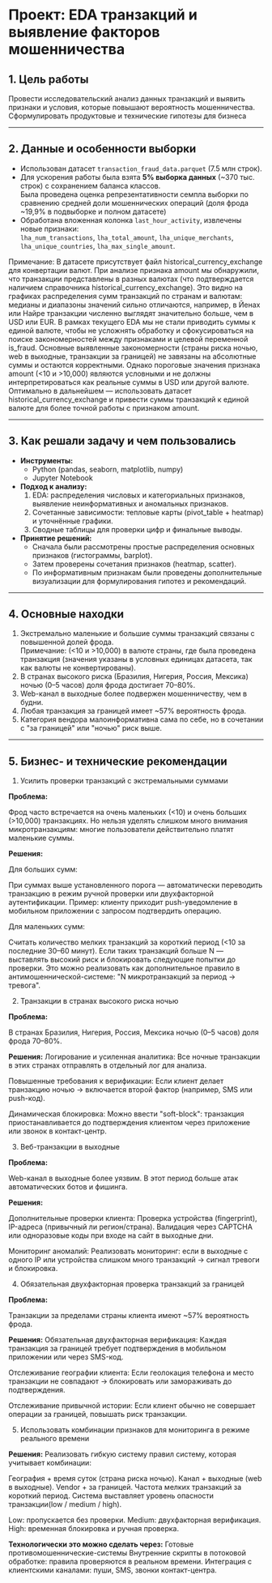 # Проект: EDA транзакций и выявление факторов мошенничества

## 1. Цель работы
Провести исследовательский анализ данных транзакций и выявить признаки и условия, которые повышают вероятность мошенничества.
Сформулировать продуктовые и технические гипотезы для бизнеса

---

## 2. Данные и особенности выборки
- Использован датасет `transaction_fraud_data.parquet` (7.5 млн строк).  
- Для ускорения работы была взята **5% выборка данных** (~370 тыс. строк) с сохранением баланса классов.  
  Была проведена оценка репрезентативности семпла выборки по сравнению средней доли мошеннических операций (доля фрода ~19,9% в подвыборке и полном датасете)
- Обработана вложенная колонка `last_hour_activity`, извлечены новые признаки:  
  `lha_num_transactions`, `lha_total_amount`, `lha_unique_merchants`, `lha_unique_countries`, `lha_max_single_amount`.

Примечание: В датасете присутствует файл historical_currency_exchange для конвертации валют. 
При анализе признака amount мы обнаружили, что транзакции представлены в разных валютах (что подтверждается наличием справочника historical_currency_exchange).
Это видно на графиках распределения сумм транзакций по странам и валютам: медианы и диапазоны значений сильно отличаются, например, в Йенах или Найре транзакции численно выглядят значительно больше, 
чем в USD или EUR.
В рамках текущего EDA мы не стали приводить суммы к единой валюте, чтобы не усложнять обработку и сфокусироваться на поиске закономерностей между признаками и целевой переменной is_fraud.
Основные выявленные закономерности (страны риска ночью, web в выходные, транзакции за границей) не завязаны на абсолютные суммы и остаются корректными.
Однако пороговые значения признака amount (<10 и >10,000) являются условными и не должны интерпретироваться как реальные суммы в USD или другой валюте.
Оптимально в дальнейшем — использовать датасет historical_currency_exchange и привести суммы транзакций к единой валюте для более точной работы с признаком amount.
  
---

## 3. Как решали задачу и чем пользовались
- **Инструменты:**  
  - Python (pandas, seaborn, matplotlib, numpy)  
  - Jupyter Notebook  
- **Подход к анализу:**  
  1. EDA: распределения числовых и категориальных признаков, выявление неинформативных и аномальных признаков.  
  2. Сочетанные зависимости: тепловые карты (pivot_table + heatmap) и уточнённые графики.  
  3. Сводные таблицы для проверки цифр и финальные выводы.  
- **Принятие решений:**  
  - Сначала были рассмотрены простые распределения основных признаков (гистограммы, barplot).  
  - Затем проверены сочетания признаков (heatmap, scatter).  
  - По информативным признакам были проведены дополнительные визуализации для формулирования гипотез и рекомендаций.

---

## 4. Основные находки
1. Экстремально маленькие и большие суммы транзакций связаны с повышенной долей фрода.  
Примечание: (<10 и >10,000) в валюте страны, где была проведена транзакция (значения указаны в условных единицах датасета, так как валюты не конвертированы).
2. В странах высокого риска (Бразилия, Нигерия, Россия, Мексика) ночью (0–5 часов) доля фрода достигает 70–80%.  
3. Web-канал в выходные более подвержен мошенничеству, чем в будни.  
4. Любая транзакция за границей имеет ~57% вероятность фрода.  
5. Категория вендора малоинформативна сама по себе, но в сочетании с "за границей" или "ночью" риск выше.

---

## 5. Бизнес- и технические рекомендации
1. Усилить проверки транзакций с экстремальными суммами
   
**Проблема:**

Фрод часто встречается на очень маленьких (<10) и очень больших (>10,000) транзакциях.
Но нельзя уделять слишком много внимания микротранзакциям: многие пользователи действительно платят маленькие суммы.

**Решения:**

Для больших сумм:

При суммах выше установленного порога — автоматически переводить транзакцию в режим ручной проверки или двухфакторной аутентификации.
Пример: клиенту приходит push-уведомление в мобильном приложении с запросом подтвердить операцию.

Для маленьких сумм:

Считать количество мелких транзакций за короткий период (<10 за последние 30–60 минут).
Если таких транзакций больше N — выставлять высокий риск и блокировать следующие попытки до проверки.
Это можно реализовать как дополнительное правило в антимошеннической-системе: "N микротранзакций за период → тревога".

2. Транзакции в странах высокого риска ночью
   
**Проблема:**

В странах Бразилия, Нигерия, Россия, Мексика ночью (0–5 часов) доля фрода 70–80%.

**Решения:**
Логирование и усиленная аналитика:
Все ночные транзакции в этих странах отправлять в отдельный лог для анализа.

Повышенные требования к верификации:
Если клиент делает транзакцию ночью → включается второй фактор (например, SMS или push-код).

Динамическая блокировка:
Можно ввести "soft-block": транзакция приостанавливается до подтверждения клиентом через приложение или звонок в контакт-центр.

3. Веб-транзакции в выходные
   
**Проблема:**

Web-канал в выходные более уязвим. В этот период больше атак автоматических ботов и фишинга.

**Решения:**

Дополнительные проверки клиента:
Проверка устройства (fingerprint), IP-адреса (привычный ли регион/страна).
Валидация через CAPTCHA или одноразовые коды при входе на сайт в выходные дни.

Мониторинг аномалий:
Реализовать мониторинг: если в выходные с одного IP или устройства слишком много транзакций → сигнал тревоги и блокировка.

4. Обязательная двухфакторная проверка транзакций за границей
   
**Проблема:**

Транзакции за пределами страны клиента имеют ~57% вероятность фрода.

**Решения:**
Обязательная двухфакторная верификация:
Каждая транзакция за границей требует подтверждения в мобильном приложении или через SMS-код.

Отслеживание географии клиента:
Если геолокация телефона и место транзакции не совпадают → блокировать или замораживать до подтверждения.

Отслеживание привычной истории:
Если клиент обычно не совершает операции за границей, повышать риск транзакции.

5. Использовать комбинации признаков для мониторинга в режиме реального времени

**Решения:**
Реализовать гибкую систему правил систему, которая учитывает комбинации:

География + время суток (страна риска ночью).
Канал + выходные (web в выходные).
Vendor + за границей.
Частота мелких транзакций за короткий период.
Система выставляет уровень опасности транзакции(low / medium / high).

Low: пропускается без проверки.
Medium: двухфакторная верификация.
High: временная блокировка и ручная проверка.

**Технологически это можно сделать через:**
Готовые противомошеннические-системы
Внутренние скрипты в потоковой обработке: правила проверяются в реальном времени.
Интеграция с клиентскими каналами: пуши, SMS, звонки контакт-центра.



